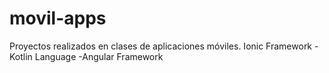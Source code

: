 # movil-apps
Proyectos realizados en clases de aplicaciones móviles. Ionic Framework - Kotlin Language -Angular Framework
